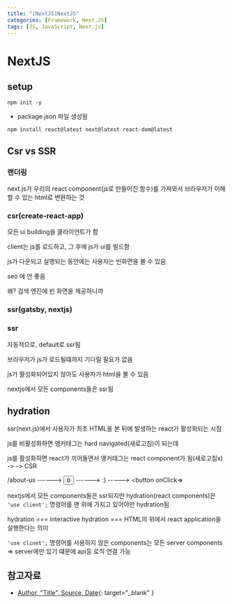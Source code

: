 ```yaml
---
title: "[NextJS]NextJS"
categories: [Framework, Next.JS]
tags: [JS, JavaScript, Next.js]
---
```


# NextJS

## setup

```console
npm init -y
```

- package.json 파일 생성됨

```console
npm install react@latest next@latest react-dom@latest
```

## Csr vs SSR

### 랜더링

next.js가 우리의 react component(js로 만들어진 함수)를 가져와서 브라우저가 이해할 수 있는 html로 변환하는 것

### csr(create-react-app)

모든 ui building을 클라이언트가 함

client는 js를 로드하고, 그 후에 js가 ui를 빌드함  

js가 다운되고 실행되는 동안에는 사용자는 빈화면을 볼 수 있음

seo 에 안 좋음

왜? 검색 엔진에 빈 화면을 제공하니까

### ssr(gatsby, nextjs)

### ssr

자동적으로, default로 ssr됨

브라우저가 js가 로드될떄까지 기다릴 필요가 없음

js가 활성화되어있지 않아도 사용자가 html을 볼 수 있음

nextjs에서 모든 components들은 ssr됨

## hydration

ssr(next.js)에서 사용자가 최초 HTML을 본 뒤에 발생하는 react가 활성화되는 시점

js를 비활성화하면 앵커태그는 hard navigated(새로고침)이 되는데

js를 활성화하면 react가 끼어들면서 앵커태그는 react component가 됨(새로고침x) -> <Link />
-> CSR

/about-us ------> <button>0</button> ------> :) -----> <button onClick=>

nextjs에서 모든 components들은 ssr되지만 hydration(react components)은 `'use client';` 명령어를 맨 위에 가지고 있어야만 hydration됨

hydration === interactive
hydration === HTML의 위에서 react application을 실행한다는 의미

`'use clinet';` 명령어를 사용하지 않은 components는 모든 server components
=> server에만 있기 떄문에 api등 로직 연결 가능
## 참고자료

- [Author, "Title", Source, Date](https://nomadcoders.co/nextjs-for-beginners/lectures/4695){: target="_blank" } 